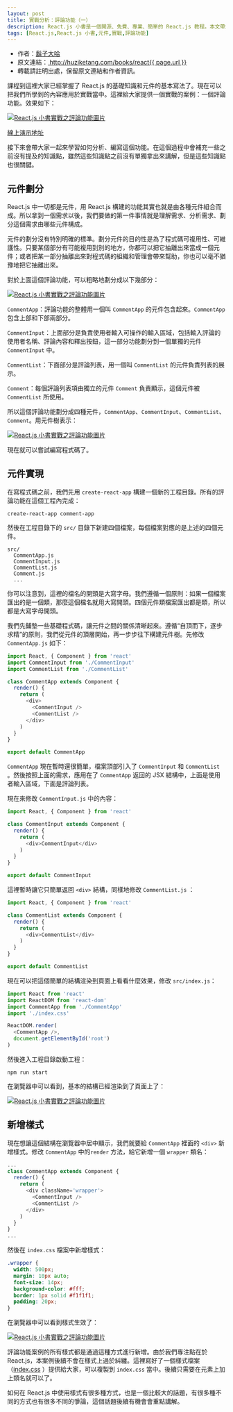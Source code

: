 ```yaml
---
layout: post
title: 實戰分析：評論功能（一）
description: React.js 小書是一個開源、免費、專業、簡單的 React.js 教程。本文帶大家一起來學習如何分析、編寫評論功能，包含了：元件劃分、元件實現和新增樣式等部分。本文是評論功能的第一部分。
tags: [React.js,React.js 小書,元件,實戰,評論功能]
---
```


<ul style='font-size: 14px;'>
  <li>
    作者：<a href="https://www.zhihu.com/people/hu-zi-da-ha" target="_blank">鬍子大哈</a>
  </li>
  <li>
    原文連結：<a href="http://huziketang.com/books/react{{ page.url }}"> http://huziketang.com/books/react{{ page.url }} </a>
  </li>
  <li>轉載請註明出處，保留原文連結和作者資訊。</li>
</ul>

課程到這裡大家已經掌握了 React.js 的基礎知識和元件的基本寫法了。現在可以把我們所學到的內容應用於實戰當中。這裡給大家提供一個實戰的案例：一個評論功能。效果如下：

<a href="http://huzidaha.github.io/static/assets/img/posts/2B86ED50-DDF5-4B3A-82A0-DECFD6767A8F.png" target="_blank">![React.js 小書實戰之評論功能圖片](http://huzidaha.github.io/static/assets/img/posts/2B86ED50-DDF5-4B3A-82A0-DECFD6767A8F.png)</a>

[線上演示地址](https://huzidaha.github.io/react-naive-book-examples/comment-app/build/index.html)

接下來會帶大家一起來學習如何分析、編寫這個功能。在這個過程中會補充一些之前沒有提及的知識點，雖然這些知識點之前沒有單獨拿出來講解，但是這些知識點也很關鍵。

## 元件劃分
React.js 中一切都是元件，用 React.js 構建的功能其實也就是由各種元件組合而成。所以拿到一個需求以後，我們要做的第一件事情就是理解需求、分析需求、劃分這個需求由哪些元件構成。

元件的劃分沒有特別明確的標準。劃分元件的目的性是為了程式碼可複用性、可維護性。只要某個部分有可能複用到別的地方，你都可以把它抽離出來當成一個元件；或者把某一部分抽離出來對程式碼的組織和管理會帶來幫助，你也可以毫不猶豫地把它抽離出來。

對於上面這個評論功能，可以粗略地劃分成以下幾部分：

<a href="http://huzidaha.github.io/static/assets/img/posts/1.003.png" target="_blank">![React.js 小書實戰之評論功能圖片](http://huzidaha.github.io/static/assets/img/posts/1.003.png)</a>

`CommentApp`：評論功能的整體用一個叫 `CommentApp` 的元件包含起來。`CommentApp` 包含上部和下部兩部分。

`CommentInput`：上面部分是負責使用者輸入可操作的輸入區域，包括輸入評論的使用者名稱、評論內容和釋出按鈕，這一部分功能劃分到一個單獨的元件 `CommentInput` 中。

`CommentList`：下面部分是評論列表，用一個叫 `CommentList` 的元件負責列表的展示。

`Comment`：每個評論列表項由獨立的元件 `Comment` 負責顯示，這個元件被 `CommentList` 所使用。

所以這個評論功能劃分成四種元件，`CommentApp`、`CommentInput`、`CommentList`、`Comment`。用元件樹表示：

<a href="http://huzidaha.github.io/static/assets/img/posts/DAFA784B-6AD3-474B-9A87-316E5741DED6.png" target="_blank">![React.js 小書實戰之評論功能圖片](http://huzidaha.github.io/static/assets/img/posts/DAFA784B-6AD3-474B-9A87-316E5741DED6.png)</a>

現在就可以嘗試編寫程式碼了。

## 元件實現
在寫程式碼之前，我們先用 `create-react-app` 構建一個新的工程目錄。所有的評論功能在這個工程內完成：

```
create-react-app comment-app
```

然後在工程目錄下的 `src/` 目錄下新建四個檔案，每個檔案對應的是上述的四個元件。

```
src/
  CommentApp.js
  CommentInput.js
  CommentList.js
  Comment.js
  ...
```

你可以注意到，這裡的檔名的開頭是大寫字母。我們遵循一個原則：如果一個檔案匯出的是一個類，那麼這個檔名就用大寫開頭。四個元件類檔案匯出都是類，所以都是大寫字母開頭。

我們先鋪墊一些基礎程式碼，讓元件之間的關係清晰起來。遵循“自頂而下，逐步求精”的原則，我們從元件的頂層開始，再一步步往下構建元件樹。先修改 `CommentApp.js` 如下：

```javascript
import React, { Component } from 'react'
import CommentInput from './CommentInput'
import CommentList from './CommentList'

class CommentApp extends Component {
  render() {
    return (
      <div>
        <CommentInput />
        <CommentList />
      </div>
    )
  }
}

export default CommentApp
```

`CommentApp` 現在暫時還很簡單，檔案頂部引入了 `CommentInput` 和 `CommentList` 。然後按照上面的需求，應用在了 `CommentApp` 返回的 JSX 結構中，上面是使用者輸入區域，下面是評論列表。

現在來修改 `CommentInput.js` 中的內容：

```javascript
import React, { Component } from 'react'

class CommentInput extends Component {
  render() {
    return (
      <div>CommentInput</div>
    )
  }
}

export default CommentInput
```

這裡暫時讓它只簡單返回 `<div>` 結構，同樣地修改 `CommentList.js` ：

```javascript
import React, { Component } from 'react'

class CommentList extends Component {
  render() {
    return (
      <div>CommentList</div>
    )
  }
}

export default CommentList
```

現在可以把這個簡單的結構渲染到頁面上看看什麼效果，修改 `src/index.js`：

```javascript
import React from 'react'
import ReactDOM from 'react-dom'
import CommentApp from './CommentApp'
import './index.css'

ReactDOM.render(
  <CommentApp />,
  document.getElementById('root')
)
```

然後進入工程目錄啟動工程：

```
npm run start
```

在瀏覽器中可以看到，基本的結構已經渲染到了頁面上了：

<a href="http://huzidaha.github.io/static/assets/img/posts/F1DAEB81-6DE9-4031-8476-9AA7047E4DA6.png" target="_blank">![React.js 小書實戰之評論功能圖片](http://huzidaha.github.io/static/assets/img/posts/F1DAEB81-6DE9-4031-8476-9AA7047E4DA6.png)</a>

## 新增樣式
現在想讓這個結構在瀏覽器中居中顯示，我們就要給 `CommentApp` 裡面的 `<div>` 新增樣式。修改 `CommentApp` 中的`render` 方法，給它新增一個 `wrapper` 類名：

```javascript
...
class CommentApp extends Component {
  render() {
    return (
      <div className='wrapper'>
        <CommentInput />
        <CommentList />
      </div>
    )
  }
}
...
```

然後在 `index.css` 檔案中新增樣式：

```css
.wrapper {
  width: 500px;
  margin: 10px auto;
  font-size: 14px;
  background-color: #fff;
  border: 1px solid #f1f1f1;
  padding: 20px;
}
```

在瀏覽器中可以看到樣式生效了：

<a href="http://huzidaha.github.io/static/assets/img/posts/770AFFBC-852C-4770-965A-695B43B7BB65.png" target="_blank">![React.js 小書實戰之評論功能圖片](http://huzidaha.github.io/static/assets/img/posts/770AFFBC-852C-4770-965A-695B43B7BB65.png)</a>

評論功能案例的所有樣式都是通過這種方式進行新增。由於我們專注點在於 React.js，本案例後續不會在樣式上過於糾纏。這裡寫好了一個樣式檔案（[index.css](https://github.com/huzidaha/react-naive-book-examples/blob/master/comment-app/src/index.css) ）提供給大家，可以複製到 `index.css` 當中。後續只需要在元素上加上類名就可以了。

如何在 React.js 中使用樣式有很多種方式，也是一個比較大的話題，有很多種不同的方式也有很多不同的爭論，這個話題後續有機會會重點講解。
